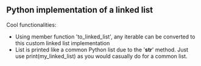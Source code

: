 ## Python implementation of a linked list

Cool functionalities: 
- Using member function 'to_linked_list', any iterable can be converted to this custom linked list implementation
- List is printed like a common Python list due to the '__str__' method. Just use print(my_linked_list) as you would casually do for a common list.
